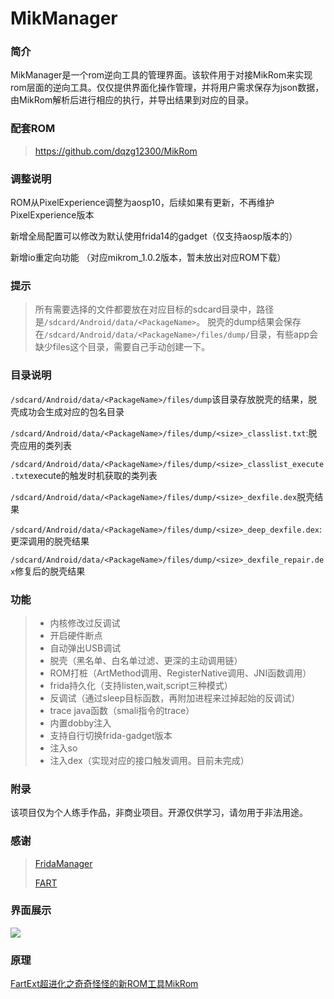 # MikManager
### 简介

MikManager是一个rom逆向工具的管理界面。该软件用于对接MikRom来实现rom层面的逆向工具。仅仅提供界面化操作管理，并将用户需求保存为json数据，由MikRom解析后进行相应的执行，并导出结果到对应的目录。

### 配套ROM
> https://github.com/dqzg12300/MikRom

### 调整说明

ROM从PixelExperience调整为aosp10，后续如果有更新，不再维护PixelExperience版本

新增全局配置可以修改为默认使用frida14的gadget（仅支持aosp版本的）

新增io重定向功能 （对应mikrom_1.0.2版本，暂未放出对应ROM下载）

### 提示
> 所有需要选择的文件都要放在对应目标的sdcard目录中，路径是`/sdcard/Android/data/<PackageName>`。
> 脱壳的dump结果会保存在`/sdcard/Android/data/<PackageName>/files/dump/`目录，有些app会缺少files这个目录，需要自己手动创建一下。

### 目录说明

`/sdcard/Android/data/<PackageName>/files/dump`该目录存放脱壳的结果，脱壳成功会生成对应的包名目录

`/sdcard/Android/data/<PackageName>/files/dump/<size>_classlist.txt`:脱壳应用的类列表

`/sdcard/Android/data/<PackageName>/files/dump/<size>_classlist_execute.txt`execute的触发时机获取的类列表

`/sdcard/Android/data/<PackageName>/files/dump/<size>_dexfile.dex`脱壳结果

`/sdcard/Android/data/<PackageName>/files/dump/<size>_deep_dexfile.dex`:更深调用的脱壳结果

`/sdcard/Android/data/<PackageName>/files/dump/<size>_dexfile_repair.dex`修复后的脱壳结果

### 功能

> * 内核修改过反调试
> * 开启硬件断点
> * 自动弹出USB调试
> * 脱壳（黑名单、白名单过滤、更深的主动调用链）
> * ROM打桩（ArtMethod调用、RegisterNative调用、JNI函数调用）
> * frida持久化（支持listen,wait,script三种模式）
> * 反调试（通过sleep目标函数，再附加进程来过掉起始的反调试）
> * trace java函数（smali指令的trace）
> * 内置dobby注入
> * 支持自行切换frida-gadget版本
> * 注入so
> * 注入dex（实现对应的接口触发调用。目前未完成）

### 附录

该项目仅为个人练手作品，非商业项目。开源仅供学习，请勿用于非法用途。

### 感谢

> [FridaManager](https://github.com/hanbinglengyue/FridaManager)
>
> [FART](https://github.com/hanbinglengyue/FART)

### 界面展示

![](./mikmanager.gif)

### 原理
[FartExt超进化之奇奇怪怪的新ROM工具MikRom](https://bbs.pediy.com/thread-271358.htm)